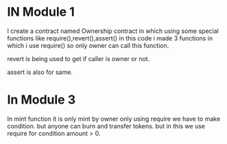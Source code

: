 <h1>IN Module 1 </h1>
I create a contract named Ownership contract in which using some special functions like require(),revert(),assert()
in this code i made 3 functions in which i use require() so only owner can call this function.

revert is being used to get if caller is owner or not.

assert is also for same.

<h1>In Module 3</h1>
In mint function it is only mint by owner only using require we have to make condition.
but anyone can burn and transfer tokens. but in this we use require for condition amount > 0.

